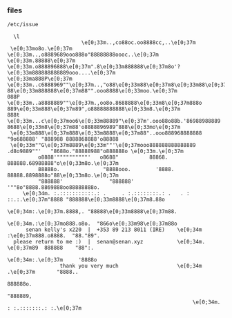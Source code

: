 ### files
`/etc/issue`

      \l
                            \e[0;33m..,co88oc.oo8888cc,..\e[0;37m
     \e[0;33mo8o.\e[0;37m               \e[0;33m..,o8889689ooo888o"88888888oooc..\e[0;37m
    \e[0;33m.88888\e[0;37m             \e[0;33m.o888896888\e[0;37m".8\e[0;33m888888\e[0;37m8o'?\e[0;33m888888888889ooo....\e[0;37m
    \e[0;33ma888P\e[0;37m          \e[0;33m..c6888969""\e[0;37m..,"o88\e[0;33m88\e[0;37m8\e[0;33m88\e[0;37m88o.?88\e[0;33m888888\e[0;37m88"".ooo8888\e[0;33moo.\e[0;37m
    088P        \e[0;33m..a8888889""\e[0;37m.,oo8o.8688888\e[0;33m8\e[0;37m888o 889\e[0;33m888\e[0;37m89",o88888888888\e[0;33m8.\e[0;37m
    888t  \e[0;33m...c\e[0;37moo6\e[0;33m88889"\e[0;37m'.ooo88o88b.'86988988889 8688\e[0;33m8\e[0;37m88'o8888896989^888\e[0;33mo\e[0;37m
     \e[0;33m888\e[0;37m888\e[0;33m8888\e[0;37m88"..ooo888968888888  "9o688888' "888988 8888868888'o88888
     \e[0;33m""G\e[0;37m8889\e[0;33m""'\e[0;37mooo888888888888889 .d8o9889""'   "8688o."88888988"o888888o \e[0;33m.\e[0;37m
              o8888'""""""""""'   o8688"          88868. 888888.68988888"o\e[0;33m8o.\e[0;37m
              88888o.              "8888ooo.        '8888. 88888.8898888o"88\e[0;33m8o.\e[0;37m
              "888888'               "888888'         '""8o"8888.8869888oo88888888o.
         \e[0;34m. :.:::::::::::.: .     . :.::::::::.: .   . : ::.:.\e[0;37m"8888 "888888\e[0;33m8888\e[0;37m8.88o
                                                           \e[0;34m:.\e[0;37m.8888,. "88888\e[0;33m8888\e[0;37m88.
                                                           \e[0;34m.:\e[0;37mo888.o8o.  "866o\e[0;33m98\e[0;37m88o
          senan kelly's x220  |  +353 89 213 8011 (IRE)    \e[0;34m :\e[0;37m888.o8888.  "88."89".
      please return to me :)  |  senan@senan.xyz           \e[0;34m. \e[0;37m89  888888    "88":.
                                                           \e[0;34m:.\e[0;37m     '8888o
                     thank you very much                   \e[0;34m .\e[0;37m       "8888..
                                                                      888888o.
                                                                       "888889,
                                                                \e[0;34m. : :.:::::::.: :.\e[0;37m
